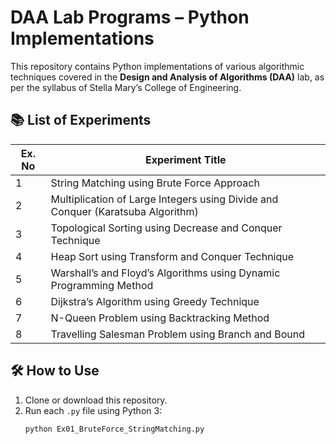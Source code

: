# DAA Lab Programs – Python Implementations

This repository contains Python implementations of various algorithmic techniques covered in the **Design and Analysis of Algorithms (DAA)** lab, as per the syllabus of Stella Mary’s College of Engineering.

## 📚 List of Experiments

| Ex. No | Experiment Title                                                                                   |
|--------|----------------------------------------------------------------------------------------------------|
| 1      | String Matching using Brute Force Approach                                                         |
| 2      | Multiplication of Large Integers using Divide and Conquer (Karatsuba Algorithm)                    |
| 3      | Topological Sorting using Decrease and Conquer Technique                                           |
| 4      | Heap Sort using Transform and Conquer Technique                                                    |
| 5      | Warshall’s and Floyd’s Algorithms using Dynamic Programming Method                                 |
| 6      | Dijkstra’s Algorithm using Greedy Technique                                                        |
| 7      | N-Queen Problem using Backtracking Method                                                          |
| 8      | Travelling Salesman Problem using Branch and Bound                                                 |

## 🛠️ How to Use

1. Clone or download this repository.
2. Run each `.py` file using Python 3:
   ```bash
   python Ex01_BruteForce_StringMatching.py
